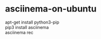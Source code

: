 # asciinema-on-ubuntu

apt-get install python3-pip                                                  
pip3 install asciinema         
asciinema rec
